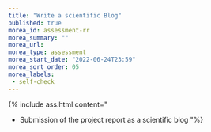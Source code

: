 ```yaml
---
title: "Write a scientific Blog"
published: true
morea_id: assessment-rr
morea_summary: ""
morea_url: 
morea_type: assessment
morea_start_date: "2022-06-24T23:59"
morea_sort_order: 05
morea_labels:
 - self-check
---
```

 
 
{% include ass.html content="
- Submission of the project report as a scientific blog
"%}